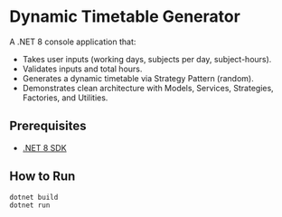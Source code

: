 # Dynamic Timetable Generator

A .NET 8 console application that:
- Takes user inputs (working days, subjects per day, subject-hours).
- Validates inputs and total hours.
- Generates a dynamic timetable via Strategy Pattern (random).
- Demonstrates clean architecture with Models, Services, Strategies, Factories, and Utilities.

## Prerequisites
- [.NET 8 SDK](https://dotnet.microsoft.com/download)

## How to Run
```bash
dotnet build
dotnet run

